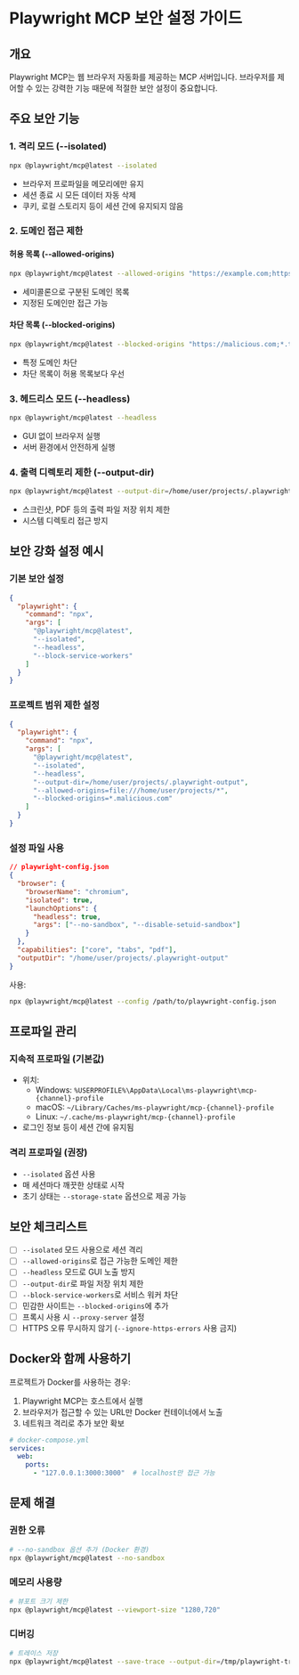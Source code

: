 # Playwright MCP 보안 설정 가이드

## 개요

Playwright MCP는 웹 브라우저 자동화를 제공하는 MCP 서버입니다. 브라우저를 제어할 수 있는 강력한 기능 때문에 적절한 보안 설정이 중요합니다.

## 주요 보안 기능

### 1. 격리 모드 (--isolated)
```bash
npx @playwright/mcp@latest --isolated
```
- 브라우저 프로파일을 메모리에만 유지
- 세션 종료 시 모든 데이터 자동 삭제
- 쿠키, 로컬 스토리지 등이 세션 간에 유지되지 않음

### 2. 도메인 접근 제한

#### 허용 목록 (--allowed-origins)
```bash
npx @playwright/mcp@latest --allowed-origins "https://example.com;https://api.example.com"
```
- 세미콜론으로 구분된 도메인 목록
- 지정된 도메인만 접근 가능

#### 차단 목록 (--blocked-origins)
```bash
npx @playwright/mcp@latest --blocked-origins "https://malicious.com;*.tracking.com"
```
- 특정 도메인 차단
- 차단 목록이 허용 목록보다 우선

### 3. 헤드리스 모드 (--headless)
```bash
npx @playwright/mcp@latest --headless
```
- GUI 없이 브라우저 실행
- 서버 환경에서 안전하게 실행

### 4. 출력 디렉토리 제한 (--output-dir)
```bash
npx @playwright/mcp@latest --output-dir=/home/user/projects/.playwright-output
```
- 스크린샷, PDF 등의 출력 파일 저장 위치 제한
- 시스템 디렉토리 접근 방지

## 보안 강화 설정 예시

### 기본 보안 설정
```json
{
  "playwright": {
    "command": "npx",
    "args": [
      "@playwright/mcp@latest",
      "--isolated",
      "--headless",
      "--block-service-workers"
    ]
  }
}
```

### 프로젝트 범위 제한 설정
```json
{
  "playwright": {
    "command": "npx",
    "args": [
      "@playwright/mcp@latest",
      "--isolated",
      "--headless",
      "--output-dir=/home/user/projects/.playwright-output",
      "--allowed-origins=file:///home/user/projects/*",
      "--blocked-origins=*.malicious.com"
    ]
  }
}
```

### 설정 파일 사용
```json
// playwright-config.json
{
  "browser": {
    "browserName": "chromium",
    "isolated": true,
    "launchOptions": {
      "headless": true,
      "args": ["--no-sandbox", "--disable-setuid-sandbox"]
    }
  },
  "capabilities": ["core", "tabs", "pdf"],
  "outputDir": "/home/user/projects/.playwright-output"
}
```

사용:
```bash
npx @playwright/mcp@latest --config /path/to/playwright-config.json
```

## 프로파일 관리

### 지속적 프로파일 (기본값)
- 위치:
  - Windows: `%USERPROFILE%\AppData\Local\ms-playwright\mcp-{channel}-profile`
  - macOS: `~/Library/Caches/ms-playwright/mcp-{channel}-profile`
  - Linux: `~/.cache/ms-playwright/mcp-{channel}-profile`
- 로그인 정보 등이 세션 간에 유지됨

### 격리 프로파일 (권장)
- `--isolated` 옵션 사용
- 매 세션마다 깨끗한 상태로 시작
- 초기 상태는 `--storage-state` 옵션으로 제공 가능

## 보안 체크리스트

- [ ] `--isolated` 모드 사용으로 세션 격리
- [ ] `--allowed-origins`로 접근 가능한 도메인 제한
- [ ] `--headless` 모드로 GUI 노출 방지
- [ ] `--output-dir`로 파일 저장 위치 제한
- [ ] `--block-service-workers`로 서비스 워커 차단
- [ ] 민감한 사이트는 `--blocked-origins`에 추가
- [ ] 프록시 사용 시 `--proxy-server` 설정
- [ ] HTTPS 오류 무시하지 않기 (`--ignore-https-errors` 사용 금지)

## Docker와 함께 사용하기

프로젝트가 Docker를 사용하는 경우:
1. Playwright MCP는 호스트에서 실행
2. 브라우저가 접근할 수 있는 URL만 Docker 컨테이너에서 노출
3. 네트워크 격리로 추가 보안 확보

```yaml
# docker-compose.yml
services:
  web:
    ports:
      - "127.0.0.1:3000:3000"  # localhost만 접근 가능
```

## 문제 해결

### 권한 오류
```bash
# --no-sandbox 옵션 추가 (Docker 환경)
npx @playwright/mcp@latest --no-sandbox
```

### 메모리 사용량
```bash
# 뷰포트 크기 제한
npx @playwright/mcp@latest --viewport-size "1280,720"
```

### 디버깅
```bash
# 트레이스 저장
npx @playwright/mcp@latest --save-trace --output-dir=/tmp/playwright-traces
```